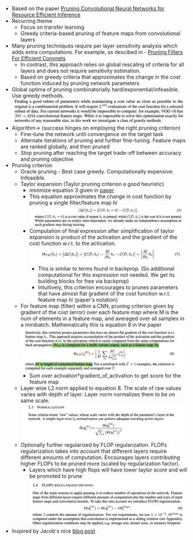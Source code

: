 *  Based on the paper [Pruning Convolutional Neural Networks for Resource Efficient Inference
](https://arxiv.org/abs/1611.06440)
* Recurring theme
  * Focus on transfer learning
  * Greedy criteria-based pruning of feature maps from convolutional layers
* Many pruning techniques require per layer sensitivity analysis which adds extra computations. For example, as descibed in - [ Pruning Filters For Efficient Convnets](https://github.com/rohinarora/Neural-Networks-Pruning/tree/master/1.%20Pruning%20Filters%20For%20Efficient%20Convnets)
  * In contrast, this approach relies on global rescaling of criteria for all layers and does not require sensitivity estimation.
  * Based on greedy criteria that approximates the change in the cost function induced by pruning network parameters
* Global optima of pruning combinatorially hard/exponential/infeasible. Use greedy methods.
![](images/6.png)
* Algorithm-> (success hinges on employing the right pruning criterion)
  * Fine-tune the network until convergence on the target task
  * Alternate iterations of pruning and further fine-tuning. Feature maps are ranked globally, and then pruned
  * Stop pruning after reaching the target trade-off between accuracy and pruning objective
* Pruning criterion
  * Oracle pruning - Best case greedy. Computationally expensive. Infeasible.
  * Taylor expansion (Taylor pruning criterion a good heuristic)
    * minimize equation 3 given in [paper](https://arxiv.org/abs/1611.06440)
    * This equation approximates the change in cost function by pruning a single filter/feature map *hi*
    ![](images/4.png)
    * Computation of final expression after simplification of taylor expansion is  product of the activation and the gradient of the cost function w.r.t. to the activation.
    ![](images/5.png)
      * This is similar to terms found in backprop. (So additional computational for this expression not needed. We get its building blocks for free via backprop)
      * Intuitively, this criterion encourages to prunes parameters that have almost flat gradient of the cost function w.r.t. feature map *hi* (paper's notation)
  * For feature map (filter) within a CNN, pruning criterion given by gradient of the cost (error) over each feature map where M is the num of elements in a feature map, and averaged over all samples in a minibatch. Mathematically this is equation 8 in the paper
  ![](images/3.png)
    * Sum over activation*gradient_of_activation to get score for the feature map
  * Layer wise L2 norm applied to equation 8. The scale of raw values varies with depth of layer. Layer norm normalizes them to be on same scale.
  ![](images/2.png)
  * Optionally further regularized by FLOP regularization. FLOPs regularization takes into account that different layers require different amounts of computation. Encourages layers contributing higher FLOPs to be pruned more (scaled by regularization factor).
    * Layers which have high flops will have lower taylor score and will be promoted to prune
  ![](images/1.png)
* Inspired by Jacob's nice [blog post](https://jacobgil.github.io/deeplearning/pruning-deep-learning)
